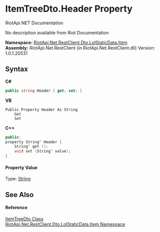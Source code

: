 # ItemTreeDto.Header Property 
RiotApi.NET Documentation 

No description available from Riot Documentation

**Namespace:**&nbsp;<a href="de48fbe3-5d1d-7329-f603-32d1973b0313">RiotApi.Net.RestClient.Dto.LolStaticData.Item</a><br />**Assembly:**&nbsp;RiotApi.Net.RestClient (in RiotApi.Net.RestClient.dll) Version: 1.0.1.20531

## Syntax

**C#**<br />
``` C#
public string Header { get; set; }
```

**VB**<br />
``` VB
Public Property Header As String
	Get
	Set
```

**C++**<br />
``` C++
public:
property String^ Header {
	String^ get ();
	void set (String^ value);
}
```


#### Property Value
Type: <a href="http://msdn2.microsoft.com/en-us/library/s1wwdcbf" target="_blank">String</a>

## See Also


#### Reference
<a href="5c6dd399-245d-ba30-a2ab-fbe753bcd8e8">ItemTreeDto Class</a><br /><a href="de48fbe3-5d1d-7329-f603-32d1973b0313">RiotApi.Net.RestClient.Dto.LolStaticData.Item Namespace</a><br />
